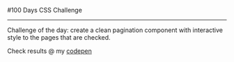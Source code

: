 #100 Days CSS Challenge

---

Challenge of the day: create a clean pagination component with interactive style to the pages that are checked.

Check results @ my [codepen](https://codepen.io/jennifer-ellen-magpantay/pen/xxRXBzW)